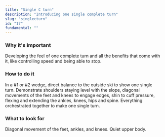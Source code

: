 ```yaml
---
title: "Single C turn"
description: "Introducing one single complete turn"
slug: "singlecturn"
id: "17"
fundamental: ""
---
```


### Why it's important

Developing the feel of one complete turn and all the benefits that come with it, like controlling speed and being able to stop.

### How to do it

In a #1 or #2 wedge, direct balance to the outside ski to show one single turn. Demonstrate shoulders staying level with the slope, diagonal movements of the feet and knees to engage edges, shin to cuff pressure, flexing and extending the ankles, knees, hips and spine. Everything orchestrated together to make one single turn.

### What to look for

Diagonal movement of the feet, ankles, and knees. Quiet upper body.
